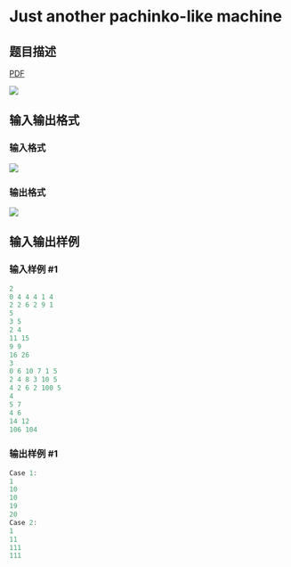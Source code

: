 # Just another pachinko-like machine

## 题目描述

[problemUrl]: https://uva.onlinejudge.org/index.php?option=com_onlinejudge&Itemid=8&category=861&page=show_problem&problem=4692

[PDF](https://uva.onlinejudge.org/external/128/p12827.pdf)

![](https://cdn.luogu.com.cn/upload/vjudge_pic/UVA12827/516f2e60471c86b23ceeee3f691fd17e9f3795e8.png)

## 输入输出格式

### 输入格式

![](https://cdn.luogu.com.cn/upload/vjudge_pic/UVA12827/12423648e38698d20dcfd7adc5c4d6ae483fdab0.png)

### 输出格式

![](https://cdn.luogu.com.cn/upload/vjudge_pic/UVA12827/630708662173b1b94fc0f36653ac7267773f8d22.png)

## 输入输出样例

### 输入样例 #1

```cpp
2
0 4 4 4 1 4
2 2 6 2 9 1
5
3 5
2 4
11 15
9 9
16 26
3
0 6 10 7 1 5
2 4 8 3 10 5
4 2 6 2 100 5
4
5 7
4 6
14 12
106 104
```


### 输出样例 #1

```cpp
Case 1:
1
10
10
19
20
Case 2:
1
11
111
111
```


